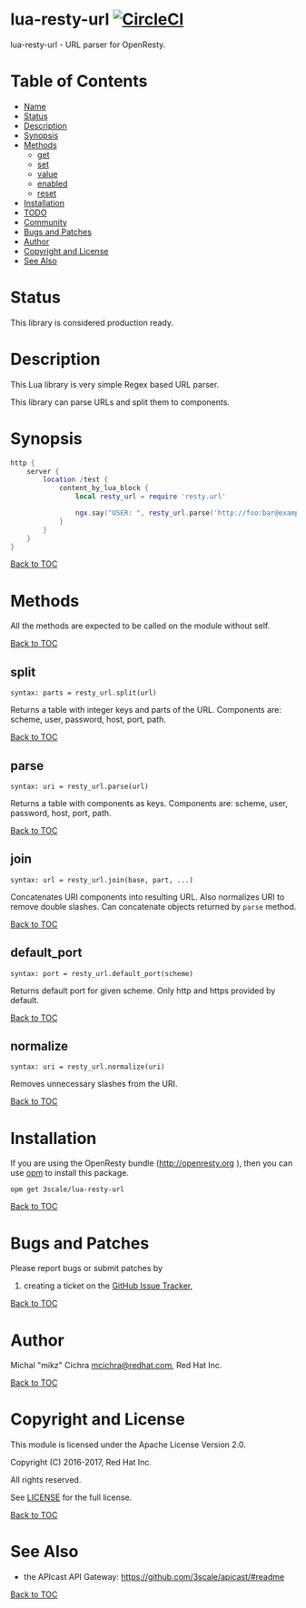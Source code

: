 lua-resty-url [![CircleCI](https://circleci.com/gh/asharpe/lua-resty-url.svg?style=svg)](https://circleci.com/gh/asharpe/lua-resty-url/tree/master)
===

lua-resty-url - URL parser for OpenResty.


Table of Contents
=================

* [Name](#name)
* [Status](#status)
* [Description](#description)
* [Synopsis](#synopsis)
* [Methods](#methods)
    * [get](#get)
    * [set](#set)
    * [value](#value)
    * [enabled](#enabled)
    * [reset](#reset)
* [Installation](#installation)
* [TODO](#todo)
* [Community](#community)
* [Bugs and Patches](#bugs-and-patches)
* [Author](#author)
* [Copyright and License](#copyright-and-license)
* [See Also](#see-also)

Status
======

This library is considered production ready.

Description
===========

This Lua library is very simple Regex based URL parser.

This library can parse URLs and split them to components. 

Synopsis
========

```lua
http {
    server {
        location /test {
            content_by_lua_block {
                local resty_url = require 'resty.url'

                ngx.say("USER: ", resty_url.parse('http://foo:bar@example.com').user)
            }
        }
    }
}
```

[Back to TOC](#table-of-contents)

Methods
=======

All the methods are expected to be called on the module without self.

[Back to TOC](#table-of-contents)

split
---
`syntax: parts = resty_url.split(url)`

Returns a table with integer keys and parts of the URL.
Components are: scheme, user, password, host, port, path.

[Back to TOC](#table-of-contents)

parse
-------
`syntax: uri = resty_url.parse(url)`

Returns a table with components as keys.
Components are: scheme, user, password, host, port, path.

[Back to TOC](#table-of-contents)

join
----------
`syntax: url = resty_url.join(base, part, ...)`

Concatenates URI components into resulting URL. Also normalizes URI to remove double slashes.
Can concatenate objects returned by `parse` method.

[Back to TOC](#table-of-contents)

default\_port
------------
`syntax: port = resty_url.default_port(scheme)`

Returns default port for given scheme. Only http and https provided by default.

[Back to TOC](#table-of-contents)

normalize
------------
`syntax: uri = resty_url.normalize(uri)`

Removes unnecessary slashes from the URI.

[Back to TOC](#table-of-contents)

Installation
============

If you are using the OpenResty bundle (http://openresty.org ), then
you can use [opm](https://github.com/openresty/opm#synopsis) to install this package.

```shell
opm get 3scale/lua-resty-url
```

[Back to TOC](#table-of-contents)

Bugs and Patches
================

Please report bugs or submit patches by

1. creating a ticket on the [GitHub Issue Tracker](http://github.com/3scale/lua-resty-url/issues),

[Back to TOC](#table-of-contents)

Author
======

Michal "mikz" Cichra <mcichra@redhat.com>, Red Hat Inc.

[Back to TOC](#table-of-contents)

Copyright and License
=====================

This module is licensed under the Apache License Version 2.0.

Copyright (C) 2016-2017, Red Hat Inc.

All rights reserved.

See [LICENSE](LICENSE) for the full license.

[Back to TOC](#table-of-contents)

See Also
========
* the APIcast API Gateway: https://github.com/3scale/apicast/#readme

[Back to TOC](#table-of-contents)
